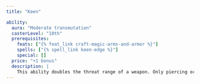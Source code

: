 ```yaml
---
title: "Keen"

ability:
  aura: "Moderate transmutation"
  casterLevel: "10th"
  prerequisites:
    feats: ["{% feat_link craft-magic-arms-and-armor %}"]
    spells: ["{% spell_link keen-edge %}"]
    special: []
  price: "+1 bonus"
  description: |
    This ability doubles the threat range of a weapon. Only piercing or slashing weapons can be keen. (If you roll this property randomly for an inappropriate weapon, reroll.) This benefit doesn't stack with any other effect that expands the threat range of a weapon (such as the {% spell_link keen-edge %} spell or the {% feat_link improved-critical %} feat).
---
```

